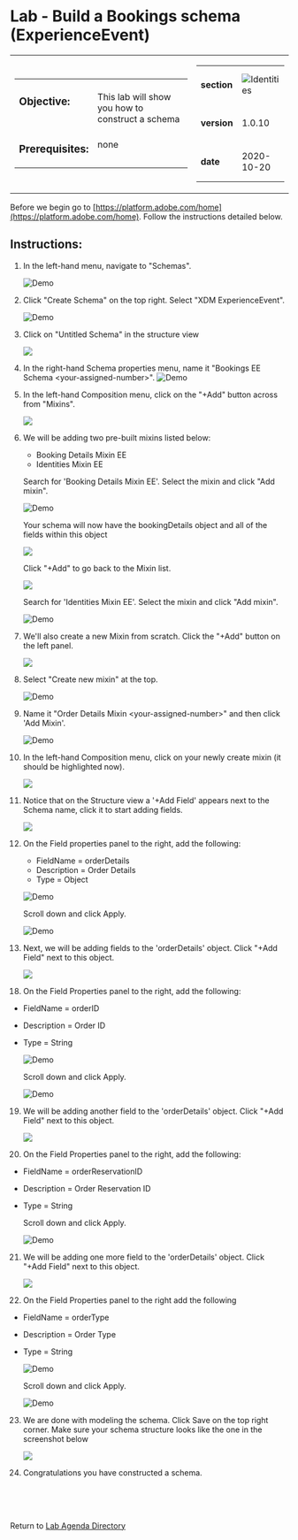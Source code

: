 # Lab - Build a Bookings schema (ExperienceEvent)

<table style="border-collapse: collapse; border: none;" class="tab" cellspacing="0" cellpadding="0">

<tr style="border: none;">

<div align="left">
<td width="600" style="border: none;">
<table>
<tbody valign="top">
      <tr width="500">
            <td valign="top"><h3>Objective:</h3></td>
            <td valign="top"><br>This lab will show you how to construct a schema
            </td>
     </tr>
     <tr width="500">
           <td valign="top"><h3>Prerequisites:</h3></td>
           <td valign="top"><br>none
           </td>
     </tr>
</tbody>
</table>
</td>
</div>

<div align="right">
<td style="border: none;" valign="top">

<table>
<tbody valign="top">
      <tr>
            <td valign="middle" height="70"><b>section</b></td>
            <td valign="middle" height="70"><img src="https://github.com/adobe/AEP-Hands-on-Labs/blob/master/assets/images/left_hand_nav_menu_schemas.png?raw=true" alt="Identities"></td>
      </tr>
      <tr>
            <td valign="middle" height="70"><b>version</b></td>
            <td valign="middle" height="70">1.0.10</td>
      </tr>
      <tr>
            <td valign="middle" height="70"><b>date</b></td>
            <td valign="middle" height="70">2020-10-20</td>
      </tr>
</tbody>
</table>
</td>
</div>

</tr>
</table>

Before we begin go to [https://platform.adobe.com/home](https://platform.adobe.com/home). Follow the instructions detailed below.

## Instructions:

1. In the left-hand menu, navigate to "Schemas".


      ![Demo](./images/schemahome.png)

2. Click "Create Schema" on the top right. Select "XDM ExperienceEvent".


      ![Demo](./images/schemacreate.png)

3. Click on "Untitled Schema" in the structure view


    <!---
    ![Demo](./images/schemaname.png)
    --->

    <kbd><img src="./images/schemaname.png"  /></kdb>

4. In the right-hand Schema properties menu, name it "Bookings EE Schema &lt;your-assigned-number>".
   ![Demo](./images/schemaname1.png)

5. In the left-hand Composition menu, click on the "+Add" button across from "Mixins".


    <!---
    ![Demo](./images/schemamixin.png)
    --->

    <kbd><img src="./images/schemamixin.png"  /></kdb>

6. We will be adding two pre-built mixins listed below:

    - Booking Details Mixin EE
    - Identities Mixin EE

    Search for 'Booking Details Mixin EE'. Select the mixin and click "Add mixin".

    ![Demo](./images/schemamixin1.png)

    Your schema will now have the bookingDetails object and all of the fields within this object

      <!---
      ![Demo](./images/schemamixin2.png)
      --->

    <kbd><img src="./images/schemamixin2.png"  /></kdb>

    Click "+Add" to go back to the Mixin list.
    <!---
    ![Demo](./images/schemamixin3.png)
    --->

    <kbd><img src="./images/schemamixin3.png"  /></kdb>

    Search for 'Identities Mixin EE'. Select the mixin and click "Add mixin".

    ![Demo](./images/schemamixin4.png)

7. We'll also create a new Mixin from scratch. Click the "+Add" button on the left panel.

      <!---
      ![Demo](./images/schemamixin6.png)
      --->

    <kbd><img src="./images/schemamixin6.png"  /></kdb>

8. Select "Create new mixin" at the top.


      ![Demo](./images/schemamixin7.png)

9. Name it "Order Details Mixin &lt;your-assigned-number>" and then click 'Add Mixin'.

    ![Demo](./images/schemamixin8.png)
10. In the left-hand Composition menu, click on your newly create mixin (it should be highlighted now).

    <!---
    ![Demo](./images/schemamixin9.png)
    --->

    <kbd><img src="./images/schemamixin9.png"  /></kdb>

11. Notice that on the Structure view a '+Add Field' appears next to the Schema name, click it to start adding fields.

    <!---
    ![Demo](./images/schemamixin10.png)
    --->

    <kbd><img src="./images/schemamixin10.png"  /></kdb>

16. On the Field properties panel to the right, add the following:
      - FieldName = orderDetails
      - Description = Order Details
      - Type = Object

    ![Demo](./images/schemamixin11.png)


    Scroll  down and click Apply.


    ![Demo](./images/schemaapply.png)

17. Next, we will be adding fields to the 'orderDetails' object. Click "+Add Field" next to this object.

    <!---
    ![Demo](./images/schemamixin12.png)
    --->

    <kbd><img src="./images/schemamixin12.png"  /></kdb>

18) On the Field Properties panel to the right, add the following:
- FieldName = orderID
- Description = Order ID
- Type = String

     ![Demo](./images/schemamixin13.png)

     Scroll down and click Apply.


    ![Demo](./images/schemaapply.png)

19. We will be adding another field to the 'orderDetails' object. Click "+Add Field" next to this object.

    <!---
    ![Demo](./images/schemamixin12.png)
    --->

    <kbd><img src="./images/schemamixin12.png"  /></kdb>

20) On the Field Properties panel to the right, add the following:
- FieldName = orderReservationID
- Description = Order Reservation ID
- Type = String

    Scroll down and click Apply.


    ![Demo](./images/schemaapply.png)

21. We will be adding one more field to the 'orderDetails' object. Click "+Add Field" next to this object.

    <!---
    ![Demo](./images/schemamixin12.png)
    --->

    <kbd><img src="./images/schemamixin12.png"  /></kdb>

22) On the Field Properties panel to the right add the following  
- FieldName = orderType
- Description = Order Type
- Type = String


    ![Demo](./images/schemamixin15.png)


    Scroll down and click Apply.


    ![Demo](./images/schemaapply.png)

23. We are done with modeling the schema. Click Save on the top right corner. Make sure  your schema structure looks like the one in the screenshot below


     <!---
     ![Demo](./images/schemafinal.png)
     --->
     <kbd><img src="./images/schemafinal.png"  /></kdb>

24. Congratulations you have constructed a schema.

<br>
<br>
<br>

Return to [Lab Agenda Directory](https://github.com/adobe/AEP-Hands-on-Labs/blob/master/labs/travel/README.md#lab-agenda)
